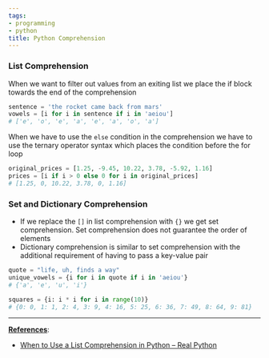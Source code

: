 ```yaml
---
tags:
- programming
- python
title: Python Comprehension
---
```


### List Comprehension

When we want to filter out values from an exiting list we place the if block towards the end of the comprehension

````python
sentence = 'the rocket came back from mars'
vowels = [i for i in sentence if i in 'aeiou']
# ['e', 'o', 'e', 'a', 'e', 'a', 'o', 'a']
````

When we have to use the `else` condition in the comprehension we have to use the ternary operator syntax which places the condition before the for loop

````python
original_prices = [1.25, -9.45, 10.22, 3.78, -5.92, 1.16]
prices = [i if i > 0 else 0 for i in original_prices]
# [1.25, 0, 10.22, 3.78, 0, 1.16]
````

### Set and Dictionary Comprehension

* If we replace the `[]` in list comprehension with `{}` we get set comprehension. Set comprehension does not guarantee the order of elements
* Dictionary comprehension is similar to set comprehension with the additional requirement of having to pass a key-value pair

````python
quote = "life, uh, finds a way"
unique_vowels = {i for i in quote if i in 'aeiou'}
# {'a', 'e', 'u', 'i'}

squares = {i: i * i for i in range(10)}
# {0: 0, 1: 1, 2: 4, 3: 9, 4: 16, 5: 25, 6: 36, 7: 49, 8: 64, 9: 81}
````

---

**<u>References</u>**:

* [When to Use a List Comprehension in Python – Real Python](https://realpython.com/list-comprehension-python/#using-set-and-dictionary-comprehensions)